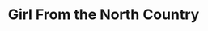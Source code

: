 ---
title: Girl From the North Country
poster: /assets/uploads/girl.jpg
header: ''
description: Conor McPherson's acclaimed new work features the music of Bob Dylan.
theater: Belasco Theatre
preview: '2020-02-07'
opening: '2020-03-05'
returns: 2021-10-13
closing: ''
tonyaward: false
criticspick: true
trailer: 'https://www.youtube.com/watch?v=qNeHKvoshG4'
website: 'https://northcountryonbroadway.com/'
alert: 'Returns Oct 13'
tickets:
  - highlight: true
    info: 'https://northcountrylottery.com'
    title: $39 Lottery
    type: digitalLottery
  - highlight: false
    info: >-
      Available on the day of the performance at Belasco Theatre box office 10
      AM Monday-Saturday, and, beginning March 15, 12 PM Sunday. Cash or credit
      card. Limit 2 tickets per person. Seat Locations determined at the
      discretion of the box office. Subject to daily availability.
    title: $39 Rush
    type: rush
  - highlight: false
    info: 'https://www.telecharge.com/Broadway/Girl-From-The-North-Country/Ticket'
    title: $49-$179
    type: regular
---